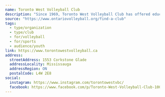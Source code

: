```yaml
---
name: Toronto West Volleyball Club
description: "Since 1969, Toronto West Volleyball Club has offered educational and entertaining year round competitive and recreational volleyball programming to all age and skill level youth athletes! Our not-for-profit organization works in tandem with our sponsors to provide products and services to improve or benefit our community. Offering something for everyone, Toronto West encourages enjoying the sport and making it easy and accessible for everyone to start playing!"
source: "https://www.ontariovolleyball.org/find-a-club"
tags:
  - type/organization
  - type/club
  - for/volleyball
  - for/sports
  - audience/youth
link: https://www.torontowestvolleyball.ca
address:
  streetAddress: 1553 Corkstone Glade
  addressLocality: Mississauga
  addressRegion: ON
  postalCode: L4W 2E8
social:
  instagram: https://www.instagram.com/torontowestvbc/
  facebook: https://www.facebook.com/p/Toronto-West-Volleyball-Club-100064087572117/
---
```

